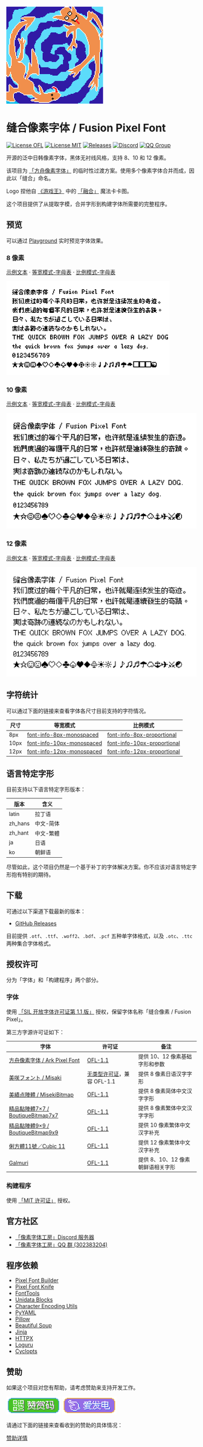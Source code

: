 ![banner](docs/logo@2x.png)

# 缝合像素字体 / Fusion Pixel Font

[![License OFL](https://img.shields.io/badge/license-OFL--1.1-orange)](https://openfontlicense.org)
[![License MIT](https://img.shields.io/badge/license-MIT-green)](https://opensource.org/license/MIT)
[![Releases](https://img.shields.io/github/v/release/TakWolf/fusion-pixel-font)](https://github.com/TakWolf/fusion-pixel-font/releases)
[![Discord](https://img.shields.io/badge/discord-像素字体工房-4E5AF0?logo=discord&logoColor=white)](https://discord.gg/3GKtPKtjdU)
[![QQ Group](https://img.shields.io/badge/QQ群-像素字体工房-brightgreen?logo=tencentqq&logoColor=white)](https://qm.qq.com/q/X1mLrLLGYS)

开源的泛中日韩像素字体，黑体无衬线风格，支持 8、10 和 12 像素。

该项目为 [「方舟像素字体」](https://github.com/TakWolf/ark-pixel-font) 的临时性过渡方案。使用多个像素字体合并而成，因此以「缝合」命名。

Logo 捏他自 [《游戏王》](https://zh.wikipedia.org/wiki/%E9%81%8A%E6%88%B2%E7%8E%8B) 中的 [「融合」](https://www.db.yugioh-card.com/yugiohdb/card_search.action?ope=2&cid=4837&request_locale=ja) 魔法卡卡图。

这个项目提供了从提取字模，合并字形到构建字体所需要的完整程序。

## 预览

可以通过 [Playground](https://fusion-pixel-font.takwolf.com/playground.html) 实时预览字体效果。

### 8 像素

[示例文本](https://fusion-pixel-font.takwolf.com/demo-8px.html) · [等宽模式-字母表](https://fusion-pixel-font.takwolf.com/alphabet-8px-monospaced.html) · [比例模式-字母表](https://fusion-pixel-font.takwolf.com/alphabet-8px-proportional.html)

![preview-8px](docs/preview-8px.png)

### 10 像素

[示例文本](https://fusion-pixel-font.takwolf.com/demo-10px.html) · [等宽模式-字母表](https://fusion-pixel-font.takwolf.com/alphabet-10px-monospaced.html) · [比例模式-字母表](https://fusion-pixel-font.takwolf.com/alphabet-10px-proportional.html)

![preview-10px](docs/preview-10px.png)

### 12 像素

[示例文本](https://fusion-pixel-font.takwolf.com/demo-12px.html) · [等宽模式-字母表](https://fusion-pixel-font.takwolf.com/alphabet-12px-monospaced.html) · [比例模式-字母表](https://fusion-pixel-font.takwolf.com/alphabet-12px-proportional.html)

![preview-12px](docs/preview-12px.png)

## 字符统计

可以通过下面的链接来查看字体各尺寸目前支持的字符情况。

| 尺寸 | 等宽模式 | 比例模式 |
|---|---|---|
| 8px | [font-info-8px-monospaced](docs/font-info-8px-monospaced.md) | [font-info-8px-proportional](docs/font-info-8px-proportional.md) |
| 10px | [font-info-10px-monospaced](docs/font-info-10px-monospaced.md) | [font-info-10px-proportional](docs/font-info-10px-proportional.md) |
| 12px | [font-info-12px-monospaced](docs/font-info-12px-monospaced.md) | [font-info-12px-proportional](docs/font-info-12px-proportional.md) |

## 语言特定字形

目前支持以下语言特定字形版本：

| 版本 | 含义 |
|---|---|
| latin | 拉丁语 |
| zh_hans | 中文-简体 |
| zh_hant | 中文-繁體 |
| ja | 日语 |
| ko | 朝鲜语 |

尽管如此，这个项目仍然是一个基于补丁的字体解决方案。你不应该对语言特定字形抱有特别的期待。

## 下载

可通过以下渠道下载最新的版本：

- [GitHub Releases](https://github.com/TakWolf/fusion-pixel-font/releases)

目前提供 `.otf`、`.ttf`、`.woff2`、`.bdf`、`.pcf` 五种单字体格式，以及 `.otc`、`.ttc` 两种集合字体格式。

## 授权许可

分为「字体」和「构建程序」两个部分。

### 字体

使用 [「SIL 开放字体许可证第 1.1 版」](LICENSE-OFL) 授权，保留字体名称「缝合像素 / Fusion Pixel」。

第三方字源许可证如下：

| 字体 | 许可证 | 备注 |
|---|---|---|
| [方舟像素字体 / Ark Pixel Font](https://github.com/TakWolf/ark-pixel-font) | [OFL-1.1](https://github.com/TakWolf/ark-pixel-font/blob/develop/LICENSE-OFL) | 提供 10、12 像素基础字形和参数 |
| [美咲フォント / Misaki](https://littlelimit.net/misaki.htm) | [无类型许可证](assets/fonts/misaki/LICENSE.txt)，兼容 OFL-1.1 | 提供 8 像素日语汉字字形 |
| [美績点陣體 / MisekiBitmap](https://github.com/ItMarki/MisekiBitmap) | [OFL-1.1](https://github.com/ItMarki/MisekiBitmap/blob/main/LICENSE) | 提供 8 像素简体中文汉字字形 |
| [精品點陣體7×7 / BoutiqueBitmap7x7](https://github.com/scott0107000/BoutiqueBitmap7x7) | [OFL-1.1](https://github.com/scott0107000/BoutiqueBitmap7x7/blob/main/OFL.txt) | 提供 8 像素繁体中文汉字字形 |
| [精品點陣體9×9 / BoutiqueBitmap9x9](https://github.com/scott0107000/BoutiqueBitmap9x9) | [OFL-1.1](https://github.com/scott0107000/BoutiqueBitmap9x9/blob/main/OFL.txt) | 提供 10 像素繁体中文汉字补充 |
| [俐方體11號／Cubic 11](https://github.com/ACh-K/Cubic-11) | [OFL-1.1](https://github.com/ACh-K/Cubic-11/blob/main/OFL.txt) | 提供 12 像素繁体中文汉字补充 |
| [Galmuri](https://github.com/quiple/galmuri) | [OFL-1.1](https://github.com/quiple/galmuri/blob/main/ofl.md) | 提供 8、10、12 像素朝鲜语相关字形 |

### 构建程序

使用 [「MIT 许可证」](LICENSE-MIT) 授权。

## 官方社区

- [「像素字体工房」Discord 服务器](https://discord.gg/3GKtPKtjdU)
- [「像素字体工房」QQ 群 (302383204)](https://qm.qq.com/q/X1mLrLLGYS)

## 程序依赖

- [Pixel Font Builder](https://github.com/TakWolf/pixel-font-builder)
- [Pixel Font Knife](https://github.com/TakWolf/pixel-font-knife)
- [FontTools](https://github.com/fonttools/fonttools)
- [Unidata Blocks](https://github.com/TakWolf/unidata-blocks)
- [Character Encoding Utils](https://github.com/TakWolf/character-encoding-utils)
- [PyYAML](https://github.com/yaml/pyyaml)
- [Pillow](https://github.com/python-pillow/Pillow)
- [Beautiful Soup](https://www.crummy.com/software/BeautifulSoup/)
- [Jinja](https://github.com/pallets/jinja)
- [HTTPX](https://github.com/encode/httpx)
- [Loguru](https://github.com/Delgan/loguru)
- [Cyclopts](https://github.com/BrianPugh/cyclopts)

## 赞助

如果这个项目对您有帮助，请考虑赞助来支持开发工作。

[![赞赏码](https://raw.githubusercontent.com/TakWolf/TakWolf/master/images/badge-payqr@2x.png)](https://github.com/TakWolf/TakWolf/blob/master/payment-qr-codes.md)
[![爱发电](https://raw.githubusercontent.com/TakWolf/TakWolf/master/images/badge-afdian@2x.png)](https://afdian.net/@takwolf)

请通过下面的链接来查看收到的赞助的具体情况：

[赞助详情](https://github.com/TakWolf/TakWolf/blob/master/sponsors.md)

